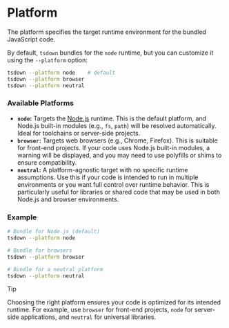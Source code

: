 # Platform

The platform specifies the target runtime environment for the bundled JavaScript code.

By default, `tsdown` bundles for the `node` runtime, but you can customize it using the `--platform` option:

```bash
tsdown --platform node    # default
tsdown --platform browser
tsdown --platform neutral
```

### Available Platforms

- **`node`:** Targets the [Node.js](https://nodejs.org/) runtime. This is the default platform, and Node.js built-in modules (e.g., `fs`, `path`) will be resolved automatically. Ideal for toolchains or server-side projects.
- **`browser`:** Targets web browsers (e.g., Chrome, Firefox). This is suitable for front-end projects. If your code uses Node.js built-in modules, a warning will be displayed, and you may need to use polyfills or shims to ensure compatibility.
- **`neutral`:** A platform-agnostic target with no specific runtime assumptions. Use this if your code is intended to run in multiple environments or you want full control over runtime behavior. This is particularly useful for libraries or shared code that may be used in both Node.js and browser environments.

### Example

```bash
# Bundle for Node.js (default)
tsdown --platform node

# Bundle for browsers
tsdown --platform browser

# Bundle for a neutral platform
tsdown --platform neutral
```

> [!TIP]
> Choosing the right platform ensures your code is optimized for its intended runtime. For example, use `browser` for front-end projects, `node` for server-side applications, and `neutral` for universal libraries.
